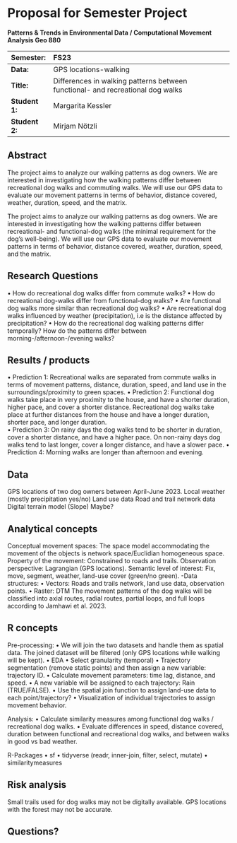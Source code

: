 # Proposal for Semester Project

**Patterns & Trends in Environmental Data / Computational Movement
Analysis Geo 880**

| Semester:      | FS23                                     |
|:---------------|:---------------------------------------- |
| **Data:**      | GPS locations-walking  |
| **Title:**     | Differences in walking patterns between functional- and recreational dog walks                |
| **Student 1:** | Margarita Kessler                        |
| **Student 2:** | Mirjam Nötzli                        |

## Abstract 
<!-- (50-60 words) -->
The project aims to analyze our walking patterns as dog owners. We are interested in investigating how the walking patterns differ between recreational dog walks and commuting walks. We will use our GPS data to evaluate our movement patterns in terms of behavior, distance covered, weather, duration, speed, and the matrix.

The project aims to analyze our walking patterns as dog owners. We are interested in investigating how the walking patterns differ between recreational- and functional-dog walks (the minimal requirement for the dog’s well-being). We will use our GPS data to evaluate our movement patterns in terms of behavior, distance covered, weather, duration, speed, and the matrix. 


## Research Questions
<!-- (50-60 words) -->
•	How do recreational dog walks differ from commute walks?
•	How do recreational dog-walks differ from functional-dog walks?
•	Are functional dog walks more similar than recreational dog walks?
•	Are recreational dog walks influenced by weather (precipitation), i.e is the distance affected by precipitation?
•	How do the recreational dog walking patterns differ temporally? How do the patterns differ between morning-/afternoon-/evening walks?

## Results / products
<!-- What do you expect, anticipate? -->
•	Prediction 1: Recreational walks are separated from commute walks in terms of movement patterns, distance, duration, speed, and land use in the surroundings/proximity to green spaces. 
•	Prediction 2: Functional dog walks take place in very proximity to the house, and have a shorter duration, higher pace, and cover a shorter distance. Recreational dog walks take place at further distances from the house and have a longer duration, shorter pace, and longer duration.  
•	Prediction 3: On rainy days the dog walks tend to be shorter in duration, cover a shorter distance, and have a higher pace. On non-rainy days dog walks tend to last longer, cover a longer distance, and have a slower pace. 
•	Prediction 4: Morning walks are longer than afternoon and evening. 
## Data
<!-- What data will you use? Will you require additional context data? Where do you get this data from? Do you already have all the data? -->
GPS locations of two dog owners between April-June 2023. 
Local weather (mostly precipitation yes/no)
Land use data
Road and trail network data
Digital terrain model (Slope) Maybe?

## Analytical concepts
<!-- Which analytical concepts will you use? What conceptual movement spaces and respective modelling approaches of trajectories will you be using? What additional spatial analysis methods will you be using? -->
Conceptual movement spaces:
The space model accommodating the movement of the objects is network space/Euclidian homogeneous space.
Property of the movement:
Constrained to roads and trails.
Observation perspective: Lagrangian (GPS locations).
Semantic level of interest: Fix, move, segment, weather, land-use cover (green/no green).
-Data structures: 
• Vectors: Roads and trails network, land use data, observation points. 
• Raster: DTM 
The movement patterns of the dog walks will be classified into axial routes, radial routes, partial loops, and full loops according to Jamhawi et al. 2023. 


## R concepts
<!-- Which R concepts, functions, packages will you mainly use. What additional spatial analysis methods will you be using? -->
Pre-processing: 
•	We will join the two datasets and handle them as spatial data. The joined dataset will be filtered (only GPS locations while walking will be kept). 
•	EDA
•	Select granularity (temporal)
•	Trajectory segmentation (remove static points) and then assign a new variable: trajectory ID.
•	Calculate movement parameters: time lag, distance, and speed.
•	A new variable will be assigned to each trajectory: Rain (TRUE/FALSE). 
•	Use the spatial join function to assign land-use data to each point/trajectory?
•	Visualization of individual trajectories to assign movement behavior. 

Analysis:
•	Calculate similarity measures among functional dog walks /  recreational dog walks. 
•	Evaluate differences in speed, distance covered, duration between functional and recreational dog walks, and between walks in good vs bad weather. 

R-Packages
•	sf
•	tidyverse (readr, inner-join, filter, select, mutate)
•	similaritymeasures
## Risk analysis
<!-- What could be the biggest challenges/problems you might face? What is your plan B? -->
Small trails used for dog walks may not be digitally available. 
GPS locations with the forest may not be accurate.

## Questions? 
<!-- Which questions would you like to discuss at the coaching session? -->
